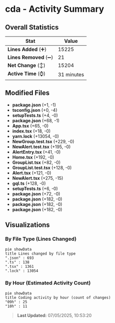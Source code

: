 # cda - Activity Summary 

## Overall Statistics

| Stat                   | Value                                                             |
| ---------------------- | ----------------------------------------------------------------- |
| **Lines Added** (➕)   | 15225                                          |
| **Lines Removed** (➖) | 21                                        |
| **Net Change** (↕)    | 15204                |
| **Active Time** (⌚)   | 31 minutes |


## Modified Files
- **package.json** (+1, -1)
- **tsconfig.json** (+0, -4)
- **setupTests.ts** (+4, -0)
- **package.json** (+68, -1)
- **App.tsx** (+65, -0)
- **index.tsx** (+18, -0)
- **yarn.lock** (+13054, -0)
- **NewGroup.test.tsx** (+229, -0)
- **NewAlert.test.tsx** (+195, -0)
- **AlertEntry.tsx** (+41, -0)
- **Home.tsx** (+192, -0)
- **GroupList.tsx** (+82, -0)
- **GroupList.test.tsx** (+128, -0)
- **Alert.tsx** (+121, -0)
- **NewAlert.tsx** (+275, -15)
- **gql.ts** (+128, -0)
- **setupTests.ts** (+6, -0)
- **package.json** (+72, -0)
- **package.json** (+182, -0)
- **package.json** (+182, -0)
- **package.json** (+182, -0)

## Visualizations

### By File Type (Lines Changed)

```mermaid
pie showData
title Lines changed by file type
".json" : 693
".ts" : 138
".tsx" : 1361
".lock" : 13054
```

### By Hour (Estimated Activity Count)

```mermaid
pie showData
title Coding activity by hour (count of changes)
"09h" : 25
"10h" : 11
```


> **Last Updated:** 07/05/2025, 10:53:20